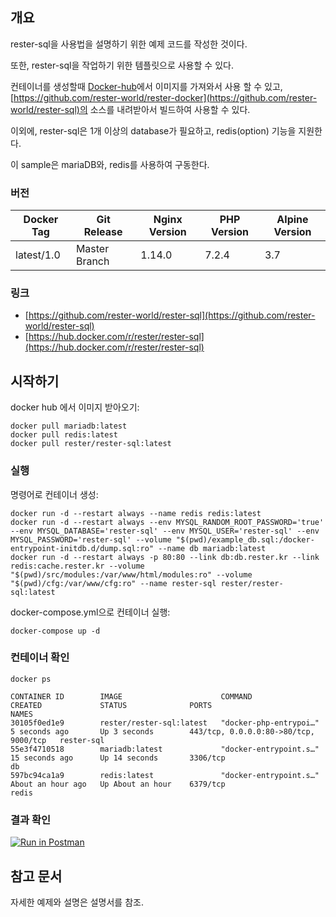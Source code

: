 ## 개요
rester-sql을 사용법을 설명하기 위한 예제 코드를 작성한 것이다.

또한, rester-sql을 작업하기 위한 템플릿으로 사용할 수 있다.
 
컨테이너를 생성할때 [Docker-hub](https://hub.docker.com/r/rester/rester-sql)에서 이미지를 가져와서 사용 할 수 있고, [https://github.com/rester-world/rester-docker](https://github.com/rester-world/rester-sql)의 소스를 내려받아서 빌드하여 사용할 수 있다.

이외에, rester-sql은 1개 이상의 database가 필요하고, redis(option) 기능을 지원한다.

이 sample은 mariaDB와, redis를 사용하여 구동한다.

### 버전
| Docker Tag | Git Release | Nginx Version | PHP Version | Alpine Version |
|-----|-------|-----|--------|--------|
| latest/1.0 | Master Branch |1.14.0 | 7.2.4 | 3.7 |

### 링크
- [https://github.com/rester-world/rester-sql](https://github.com/rester-world/rester-sql)
- [https://hub.docker.com/r/rester/rester-sql](https://hub.docker.com/r/rester/rester-sql)


## 시작하기
docker hub 에서 이미지 받아오기:
```
docker pull mariadb:latest
docker pull redis:latest
docker pull rester/rester-sql:latest
```
### 실행
명령어로 컨테이너 생성:
```
docker run -d --restart always --name redis redis:latest
docker run -d --restart always --env MYSQL_RANDOM_ROOT_PASSWORD='true' --env MYSQL_DATABASE='rester-sql' --env MYSQL_USER='rester-sql' --env MYSQL_PASSWORD='rester-sql' --volume "$(pwd)/example_db.sql:/docker-entrypoint-initdb.d/dump.sql:ro" --name db mariadb:latest
docker run -d --restart always -p 80:80 --link db:db.rester.kr --link redis:cache.rester.kr --volume "$(pwd)/src/modules:/var/www/html/modules:ro" --volume "$(pwd)/cfg:/var/www/cfg:ro" --name rester-sql rester/rester-sql:latest
```
docker-compose.yml으로 컨테이너 실행:
```
docker-compose up -d
```

### 컨테이너 확인
```
docker ps
```
```
CONTAINER ID        IMAGE                      COMMAND                  CREATED             STATUS              PORTS                                   NAMES
30105f0ed1e9        rester/rester-sql:latest   "docker-php-entrypoi…"   5 seconds ago       Up 3 seconds        443/tcp, 0.0.0.0:80->80/tcp, 9000/tcp   rester-sql
55e3f4710518        mariadb:latest             "docker-entrypoint.s…"   15 seconds ago      Up 14 seconds       3306/tcp                                db
597bc94ca1a9        redis:latest               "docker-entrypoint.s…"   About an hour ago   Up About an hour    6379/tcp                                redis
```

### 결과 확인
[![Run in Postman](https://run.pstmn.io/button.svg)](https://app.getpostman.com/run-collection/b48da2f9eeab03ae91de)


## 참고 문서
자세한 예제와 설명은 설명서를 참조.

